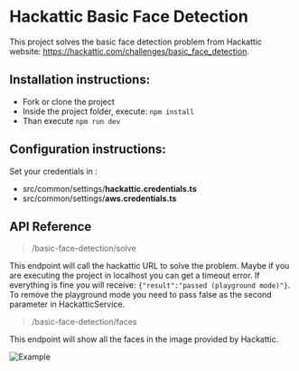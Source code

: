 # Hackattic Basic Face Detection
This project solves the basic face detection problem from Hackattic website: https://hackattic.com/challenges/basic_face_detection.

## Installation instructions:
- Fork or clone the project
- Inside the project folder, execute: `npm install`
- Than execute `npm run dev`

## Configuration instructions:

Set your credentials in :
- src/common/settings/**hackattic.credentials.ts** 
- src/common/settings/**aws.credentials.ts**

## API Reference

> /basic-face-detection/solve

This endpoint will call the hackattic URL to solve the problem. Maybe if you are executing the project in localhost you can get a timeout error. If everything is fine you will receive: `{"result":"passed (playground mode)"}`. To remove the playground mode you need to pass false as the second parameter in HackatticService.

> /basic-face-detection/faces

This endpoint will show all the faces in the image provided by Hackattic.

![Example](https://s3.us-east-2.amazonaws.com/ls-image-recognition/faces_example.jpg)
